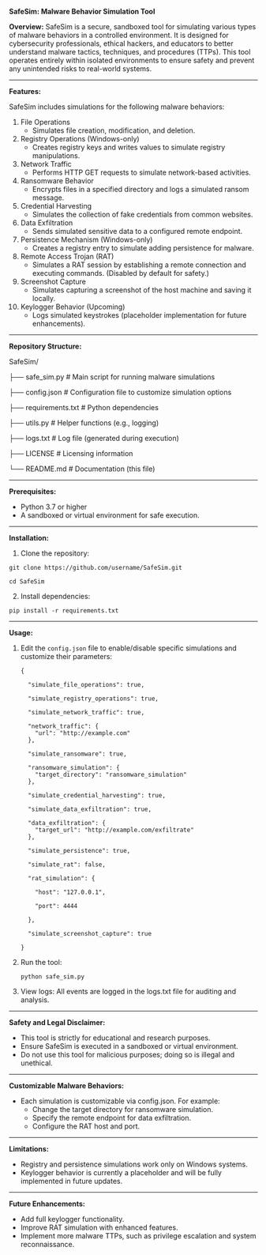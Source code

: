 **SafeSim: Malware Behavior Simulation Tool**

**Overview:**
SafeSim is a secure, sandboxed tool for simulating various types of malware behaviors in a controlled environment. It is designed for cybersecurity professionals, ethical hackers, and educators to better understand malware tactics, techniques, and procedures (TTPs). This tool operates entirely within isolated environments to ensure safety and prevent any unintended risks to real-world systems.

---

**Features:**

SafeSim includes simulations for the following malware behaviors:

1. File Operations
   - Simulates file creation, modification, and deletion.
2. Registry Operations (Windows-only)
   - Creates registry keys and writes values to simulate registry manipulations.
3. Network Traffic
   - Performs HTTP GET requests to simulate network-based activities.
4. Ransomware Behavior
   - Encrypts files in a specified directory and logs a simulated ransom message.
5. Credential Harvesting
   - Simulates the collection of fake credentials from common websites.
6. Data Exfiltration
   - Sends simulated sensitive data to a configured remote endpoint.
7. Persistence Mechanism (Windows-only)
   - Creates a registry entry to simulate adding persistence for malware.
8. Remote Access Trojan (RAT)
   - Simulates a RAT session by establishing a remote connection and executing commands. (Disabled by default for safety.)
9. Screenshot Capture
   - Simulates capturing a screenshot of the host machine and saving it locally.
10. Keylogger Behavior (Upcoming)
    - Logs simulated keystrokes (placeholder implementation for future enhancements).

---


**Repository Structure:**

SafeSim/

├── safe_sim.py           # Main script for running malware simulations

├── config.json           # Configuration file to customize simulation options

├── requirements.txt      # Python dependencies

├── utils.py              # Helper functions (e.g., logging)

├── logs.txt              # Log file (generated during execution)

├── LICENSE               # Licensing information

└── README.md             # Documentation (this file)


---

**Prerequisites:**
- Python 3.7 or higher
- A sandboxed or virtual environment for safe execution.

---

**Installation:**
1. Clone the repository:

```
git clone https://github.com/username/SafeSim.git

cd SafeSim
```

2. Install dependencies:
   
```
pip install -r requirements.txt
```

---

**Usage:**
1. Edit the ```config.json``` file to enable/disable specific simulations and customize their parameters:
   
   ```
   {
   
     "simulate_file_operations": true,
   
     "simulate_registry_operations": true,
   
     "simulate_network_traffic": true,
   
     "network_traffic": {   
       "url": "http://example.com"   
     },
   
     "simulate_ransomware": true,
   
     "ransomware_simulation": {   
       "target_directory": "ransomware_simulation"   
     },
   
     "simulate_credential_harvesting": true,
   
     "simulate_data_exfiltration": true,
   
     "data_exfiltration": {   
       "target_url": "http://example.com/exfiltrate"   
     },
   
     "simulate_persistence": true,
   
     "simulate_rat": false,
   
     "rat_simulation": {
   
       "host": "127.0.0.1",
   
       "port": 4444
   
     },
   
     "simulate_screenshot_capture": true
   
   }
   ```
   

2. Run the tool:

   ```
   python safe_sim.py
   ```

4. View logs:
   All events are logged in the logs.txt file for auditing and analysis.

---

**Safety and Legal Disclaimer:**
- This tool is strictly for educational and research purposes.
- Ensure SafeSim is executed in a sandboxed or virtual environment.
- Do not use this tool for malicious purposes; doing so is illegal and unethical.

---

**Customizable Malware Behaviors:**
- Each simulation is customizable via config.json. For example:
  - Change the target directory for ransomware simulation.
  - Specify the remote endpoint for data exfiltration.
  - Configure the RAT host and port.

---

**Limitations:**
- Registry and persistence simulations work only on Windows systems.
- Keylogger behavior is currently a placeholder and will be fully implemented in future updates.



---

**Future Enhancements:**
- Add full keylogger functionality.
- Improve RAT simulation with enhanced features.
- Implement more malware TTPs, such as privilege escalation and system reconnaissance.
